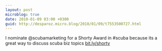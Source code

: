 ```yaml
---
layout: post
microblog: true
date: 2010-01-09 03:00 +0300
guid: http://desparoz.micro.blog/2010/01/09/t7553500727.html
---
```

I nominate @scubamarketing for a Shorty Award in #scuba because its a great way to discuss scuba biz topics [bit.ly/shorty](http://bit.ly/shorty)
